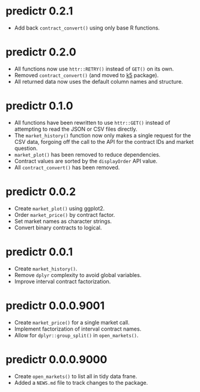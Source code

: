 # predictr 0.2.1

* Add back `contract_convert()` using only base R functions.

# predictr 0.2.0

* All functions now use `httr::RETRY()` instead of `GET()` on its own.
* Removed `contract_convert()` (and moved to [k5] package).
* All returned data now uses the default column names and structure.

[k5]: https://github.com/kiernann/k5/

# predictr 0.1.0

* All functions have been rewritten to use `httr::GET()` instead of attempting
to read the JSON or CSV files directly.
* The `market_history()` function now only makes a single request for the CSV
data, forgoing off the call to the API for the contract IDs and market question.
* `market_plot()` has been removed to reduce dependencies.
* Contract values are sorted by the `displayOrder` API value.
* All `contract_convert()` has been removed.

# predictr 0.0.2

* Create `market_plot()` using ggplot2.
* Order `market_price()` by contract factor.
* Set market names as character strings.
* Convert binary contracts to logical.

# predictr 0.0.1

* Create `market_history()`.
* Remove `dplyr` complexity to avoid global variables.
* Improve interval contract factorization.

# predictr 0.0.0.9001

* Create `market_price()` for a single market call.
* Implement factorization of interval contract names.
* Allow for `dplyr::group_split()` in `open_markets()`.

# predictr 0.0.0.9000

* Create `open_markets()` to list all in tidy data frane.
* Added a `NEWS.md` file to track changes to the package.
